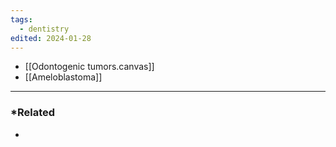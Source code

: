 ```yaml
---
tags:
  - dentistry
edited: 2024-01-28
---
```

- [[Odontogenic tumors.canvas]] 
- [[Ameloblastoma]] 
---
### *Related
- 